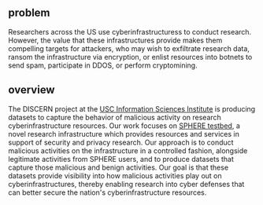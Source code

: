 ## problem

Researchers across the US use cyberinfrastructuress to conduct research. However, the value that
these infrastructures provide makes them compelling targets for attackers, who may wish to
exfiltrate research data, ransom the infrastructure via encryption, or enlist resources into botnets
to send spam, participate in DDOS, or perform cryptomining.

## overview

The DISCERN project at the [USC Information Sciences Institute](https://isi.edu) is producing
datasets to capture the behavior of malicious activity on research cyberinfrastructure resources.
Our work focuses on [SPHERE testbed](https://sphere-project.net), a novel research infrastructure
which provides resources and services in support of security and privacy research. Our approach is
to conduct malicious activities on the infrastructure in a controlled fashion, alongside legitimate
activities from SPHERE users, and to produce datasets that capture those malicious and benign
activities. Our goal is that these datasets provide visibility into how malicious activities play
out on cyberinfrastructures, thereby enabling research into cyber defenses that can better secure
the nation's cyberinfrastructure resources.
